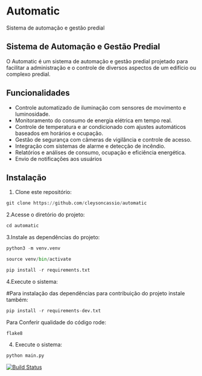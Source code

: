 # Automatic

 Sistema de automação e gestão predial

## Sistema de Automação e Gestão Predial

O Automatic  é um sistema de automação e gestão predial projetado para facilitar a administração e o controle de diversos aspectos de um edifício ou complexo predial.

## Funcionalidades

- Controle automatizado de iluminação com sensores de movimento e luminosidade.
- Monitoramento do consumo de energia elétrica em tempo real.
- Controle de temperatura e ar condicionado com ajustes automáticos baseados em horários e ocupação.
- Gestão de segurança com câmeras de vigilância e controle de acesso.
- Integração com sistemas de alarme e detecção de incêndio.
- Relatórios e
 análises de consumo, ocupação e eficiência energética.
- Envio de notificações aos usuários

## Instalação

1. Clone este repositório:

```python
git clone https://github.com/cleysoncassio/automatic
```

2.Acesse o diretório do projeto:

```python
cd automatic
```

3.Instale as dependências do projeto:

```python
python3 -m venv.venv
```

```python
source venv/bin/activate
```

```python
pip install -r requirements.txt
```


4.Execute o sistema:

#Para instalação das dependências para contribuição do projeto instale também:

```python
pip install -r requirements-dev.txt
```

Para Conferir qualidade do código rode:

```console
flake8
```

4. Execute o sistema:


```python
python main.py
```

[![Build Status](https://app.travis-ci.com/cleysoncassio/automatic.svg?branch=main)](https://app.travis-ci.com/cleysoncassio/automatic)
